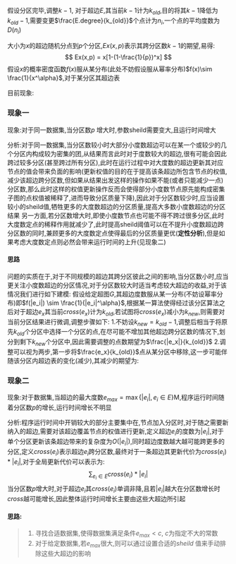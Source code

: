假设分区完毕,调整$k-1$,
对于超边$E$,其当前$k-1$计为$k_{old}$,目的将其$k-1$降低为$k_{old}-1$,需要变更$\frac{E.degree}{k_{old}}$个点计为$n_i$,一个点的平均度数为$D(n_i)$

大小为$x$的超边随机分点到$p$个分区,$Ex(x,p)$表示其跨分区数$k-1$的期望,易得:
$$
Ex(x,p) = x[1-(1-\frac{1}{p})^x]
$$
假设$x$的概率密度函数$f(x)$服从某分布(此处不妨假设服从幂率分布)$f(x)\sim \frac{1}{x^\alpha}$,对于某分区其超边表

目前现象:
### 现象一
现象:对于同一数据集,当分区数$p$ 增大时,参数sheild需要变大,且运行时间增大

分析:对于同一数据集,当分区数较小时大部分小度数超边可以在某一个或较少的几个分区内构成较为密集的团,从结果而言此时对于度数较大的超边,很有可能会因此跨过较多分区(甚至跨过所有分区),此时在运行过程中对大度数的超边更新其对应节点的值会带来负面的影响(更新权值的目的在于提高该条超边所包含节点的权值,减少该超边跨分区数,但如果从结果出发这样的操作如果不能(或者只能减少一点)分区数,那么此时这样的权值更新操作反而会使得部分小度数节点原先能构成密集子图的点权值被稀释了,进而导致分区质量下降),因此对于分区数较少时,应当设置较小的sheild值,牺牲更多的大度数超边的分区质量,提高大多数小度数超边的分区结果
另一方面,若分区数增大时,即使小度数节点也可能不得不跨过很多分区,此时大度数定点的稀释作用就减少了,此时提高sheild阈值可以在不提升小度数超边跨分区数的同时,兼顾更多的大度数定点使得最后的分区质量更优(**定性分析**),但是如果考虑大度数定点则必然会带来运行时间的上升(见现象二)

#### 思路
问题的实质在于,对于不同规模的超边其跨分区彼此之间的影响,当分区数小时,应当更关注小度数超边的分区情况,对于分区数较大时适当考虑较大超边的收益,对于该情况我们进行如下建模:
假设给定超图$G$,其超边度数服从某一分布(不妨设幂率分布)即$f(|e_i|) \sim \frac{1}{|e_i|^\alpha}$,根据某一算法使得经过该分区算法之后对于超边$e_x$其当前$cross(e_x)$计为$k_{old}$,若试图将$cross(e_x)$减小为$k_{new}$,则需要对当前分区结果进行微调,调整步骤如下:
1.不妨设$k_{new} = k_{old} - 1$,调整后相当于将原先$k_{old}$个分区中选择一个分区的点,在尽可能不增加其他超边跨分区数的情况下,划分到剩下$k_{new}$个分区中,因此需要调整的点数期望为$\frac{|e_x|}{k_{old}}$
2.调整可以视为两步,第一步将$\frac{e_x}{k_{old}}$点从某分区中移除,这一步可能伴随该分区内超边表的变化(减少),其减少的期望为:


### 现象二
现象:对于数据集,当超边的最大度数$e_{max} = \max\{|e_i|,e_i\in E\}$M,程序运行时间随着分区数$p$的增长,运行时间增长不明显

分析:程序运行时间中开销较大的部分主要集中在,节点加入分区时,对于随之需要新纳入的超边,需要对该超边覆盖节点的权值进行更新,定义超边$e_i$的度数为$|e_i|$,对于单个分区更新该条超边带来的复杂度为$O(|e_i|)$,同时超边度数越大越可能跨更多的分区,定义$cross(e_i)$表示超边$e_i$跨分区数,最终对于一条超边其更新代价为$cross(e_i)*|e_i|$,对于全局更新代价可以表示为:
$$
\sum_{e_i\in E} cross(e_i)*|e_i|
$$
当分区数$p$增大时,对于超边$e_i$其$cross(e_i)$单调非降,且若$|e_i|$越大在分区数增长时$cross$越可能增长,因此整体运行时间增长主要由这些大超边所引起

#### 思路:
> 1. 寻找合适数据集,使得数据集满足条件$e_{max}< c$, $c$为指定不大的常数
> 2. 对于给定数据集,若$e_{max}$很大,则可以通过设置合适的$sheild$ 值来手动排除这些大超边的影响